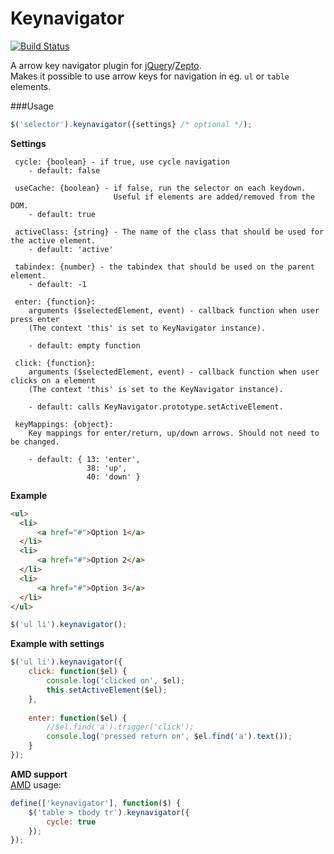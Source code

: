 Keynavigator
======

[![Build Status](https://travis-ci.org/nekman/keynavigator.png?branch=master)](https://travis-ci.org/nekman/keynavigator)

A arrow key navigator plugin for <a href="http://jquery.com">jQuery</a>/<a href="http://zeptojs.com">Zepto</a>.
<br/>
Makes it possible to use arrow keys for navigation in eg. `ul` or `table` elements.

###Usage
```javascript
$('selector').keynavigator({settings} /* optional */);
```

<strong>Settings</strong>

```
 cycle: {boolean} - if true, use cycle navigation
 	- default: false     
 
 useCache: {boolean} - if false, run the selector on each keydown. 
 					   Useful if elements are added/removed from the DOM.
 	- default: true  
 
 activeClass: {string} - The name of the class that should be used for the active element.
 	- default: 'active'
 
 tabindex: {number} - the tabindex that should be used on the parent element.
 	- default: -1   
 
 enter: {function}: 
 	arguments ($selectedElement, event) - callback function when user press enter
 	(The context 'this' is set to KeyNavigator instance).

 	- default: empty function

 click: {function}: 
 	arguments ($selectedElement, event) - callback function when user clicks on a element
 	(The context 'this' is set to the KeyNavigator instance).
 	
 	- default: calls KeyNavigator.prototype.setActiveElement.      
 
 keyMappings: {object}:        
 	Key mappings for enter/return, up/down arrows. Should not need to be changed.
 	
 	- default: { 13: 'enter',
 				 38: 'up',
 				 40: 'down' }
```

<strong>Example</strong>

```html
<ul>
  <li>
      <a href="#">Option 1</a>
  </li>
  <li>
      <a href="#">Option 2</a>
  </li>
  <li>
      <a href="#">Option 3</a>
  </li>
</ul>
```

```javascript
$('ul li').keynavigator();
```

<strong>Example with settings</strong>
```javascript
$('ul li').keynavigator({
	click: function($el) {
        console.log('clicked on', $el);
        this.setActiveElement($el);
    },
    
    enter: function($el) {
        //$el.find('a').trigger('click');
        console.log('pressed return on', $el.find('a').text());
    }
});
```

<strong>AMD support</strong><br/>
<a href="https://github.com/amdjs/amdjs-api/wiki/AMD">AMD</a> usage:<br/>

```javascript
define(['keynavigator'], function($) {
	$('table > tbody tr').keynavigator({         
        cycle: true
    });
});
```

